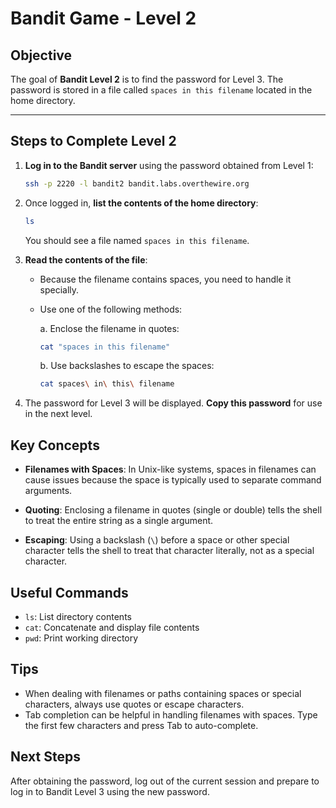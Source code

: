 # Bandit Game - Level 2

## Objective
The goal of **Bandit Level 2** is to find the password for Level 3. The password is stored in a file called `spaces in this filename` located in the home directory.

---

## Steps to Complete Level 2

1. **Log in to the Bandit server** using the password obtained from Level 1:
   ```bash
   ssh -p 2220 -l bandit2 bandit.labs.overthewire.org
   ```

2. Once logged in, **list the contents of the home directory**:
   ```bash
   ls
   ```
   You should see a file named `spaces in this filename`.

3. **Read the contents of the file**:
   - Because the filename contains spaces, you need to handle it specially.
   - Use one of the following methods:
     
     a. Enclose the filename in quotes:
     ```bash
     cat "spaces in this filename"
     ```
     
     b. Use backslashes to escape the spaces:
     ```bash
     cat spaces\ in\ this\ filename
     ```

4. The password for Level 3 will be displayed. **Copy this password** for use in the next level.

## Key Concepts

- **Filenames with Spaces**: In Unix-like systems, spaces in filenames can cause issues because the space is typically used to separate command arguments.

- **Quoting**: Enclosing a filename in quotes (single or double) tells the shell to treat the entire string as a single argument.

- **Escaping**: Using a backslash (`\`) before a space or other special character tells the shell to treat that character literally, not as a special character.

## Useful Commands

- `ls`: List directory contents
- `cat`: Concatenate and display file contents
- `pwd`: Print working directory

## Tips

- When dealing with filenames or paths containing spaces or special characters, always use quotes or escape characters.
- Tab completion can be helpful in handling filenames with spaces. Type the first few characters and press Tab to auto-complete.

## Next Steps

After obtaining the password, log out of the current session and prepare to log in to Bandit Level 3 using the new password.

